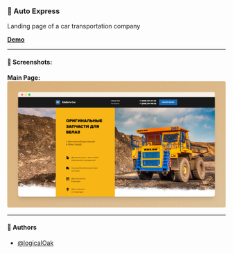 ### 🥝 Auto Express

Landing page of a car transportation company

**[Demo](https://vercel.com/logicaloak/auto-express)**

---

#### 🧶 Screenshots:

**Main Page:**
![App Screenshot](images/preview.png)

---

#### 🧶 Authors

-   [@logicalOak](https://github.com/logicalOak)
